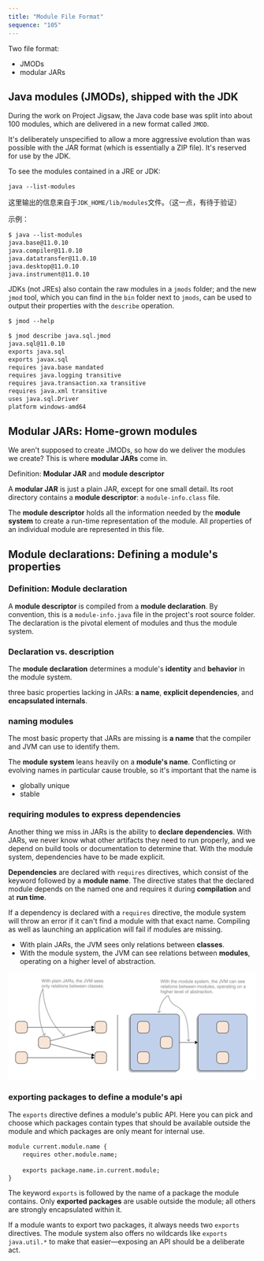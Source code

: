 ```yaml
---
title: "Module File Format"
sequence: "105"
---
```


Two file format:

- JMODs
- modular JARs

## Java modules (JMODs), shipped with the JDK

During the work on Project Jigsaw, the Java code base was split into about 100 modules,
which are delivered in a new format called `JMOD`.

It's deliberately unspecified to allow a more aggressive evolution
than was possible with the JAR format (which is essentially a ZIP file).
It's reserved for use by the JDK.

To see the modules contained in a JRE or JDK:

```text
java --list-modules
```

这里输出的信息来自于`JDK_HOME/lib/modules`文件。（这一点，有待于验证）

示例：

```text
$ java --list-modules
java.base@11.0.10
java.compiler@11.0.10
java.datatransfer@11.0.10
java.desktop@11.0.10
java.instrument@11.0.10
```

JDKs (not JREs) also contain the raw modules in a `jmods` folder;
and the new `jmod` tool, which you can find in the `bin` folder next to `jmods`,
can be used to output their properties with the `describe` operation.

```text
$ jmod --help
```

```text
$ jmod describe java.sql.jmod
java.sql@11.0.10
exports java.sql
exports javax.sql
requires java.base mandated
requires java.logging transitive
requires java.transaction.xa transitive
requires java.xml transitive
uses java.sql.Driver
platform windows-amd64
```

## Modular JARs: Home-grown modules

We aren't supposed to create JMODs, so how do we deliver the modules we create?
This is where **modular JARs** come in.

Definition: **Modular JAR** and **module descriptor**

A **modular JAR** is just a plain JAR, except for one small detail.
Its root directory contains a **module descriptor**: a `module-info.class` file.

The **module descriptor** holds all the information needed by the **module system**
to create a run-time representation of the module.
All properties of an individual module are represented in this file.

## Module declarations: Defining a module's properties

### Definition: Module declaration

A **module descriptor** is compiled from a **module declaration**.
By convention, this is a `module-info.java` file in the project's root source folder.
The declaration is the pivotal element of modules and thus the module system.

### **Declaration vs. description**

The **module declaration** determines a module's **identity** and **behavior** in the module system.

three basic properties lacking in JARs: **a name**, **explicit dependencies**, and **encapsulated internals**.

### naming modules

The most basic property that JARs are missing is **a name** that the compiler and JVM can use to identify them.

The **module system** leans heavily on a **module's name**.
Conflicting or evolving names in particular cause trouble,
so it's important that the name is

- globally unique
- stable

### requiring modules to express dependencies

Another thing we miss in JARs is the ability to **declare dependencies**.
With JARs, we never know what other artifacts they need to run properly,
and we depend on build tools or documentation to determine that.
With the module system, dependencies have to be made explicit.

**Dependencies** are declared with `requires` directives, which consist of the keyword followed by a **module name**.
The directive states that the declared module depends on the
named one and requires it during **compilation** and at **run time**.

If a dependency is declared with a `requires` directive,
the module system will throw an error if it can't find a module with that exact name.
Compiling as well as launching an application will fail if modules are missing.

- With plain JARs, the JVM sees only relations between **classes**.
- With the module system, the JVM can see relations between **modules**, operating on a higher level of abstraction.

![](/assets/images/java/module/plain-jar-vs-module-system.png)

### exporting packages to define a module's api

The `exports` directive defines a module's public API.
Here you can pick and choose which packages contain types that should be available outside the module and
which packages are only meant for internal use.

```text
module current.module.name {
    requires other.module.name;

    exports package.name.in.current.module;
}
```

The keyword `exports` is followed by the name of a package the module contains.
Only **exported packages** are usable outside the module;
all others are strongly encapsulated within it.

If a module wants to export two packages, it always needs two `exports` directives.
The module system also offers no wildcards like `exports java.util.*` to
make that easier—exposing an API should be a deliberate act.












